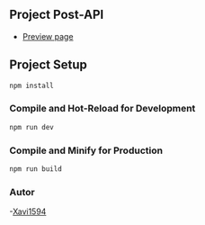 ## Project Post-API 
- [Preview page](https://app.netlify.com/sites/post-api-vue3js/settings/general)

## Project Setup

```sh
npm install
```

### Compile and Hot-Reload for Development

```sh
npm run dev
```

### Compile and Minify for Production

```sh
npm run build
```
### Autor
-[Xavi1594](https://github.com/Xavi1594)